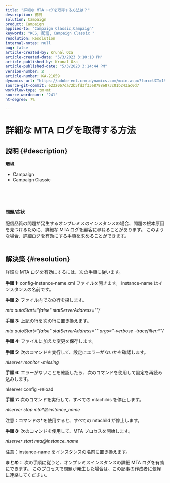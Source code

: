 ```yaml
---
title: "詳細な MTA ログを取得する方法は？"
description: 説明
solution: Campaign
product: Campaign
applies-to: "Campaign Classic,Campaign"
keywords: "KCS, 配信, Campaign Classic "
resolution: Resolution
internal-notes: null
bug: false
article-created-by: Krunal Oza
article-created-date: "5/3/2023 3:10:10 PM"
article-published-by: Krunal Oza
article-published-date: "5/3/2023 3:14:44 PM"
version-number: 2
article-number: KA-21659
dynamics-url: "https://adobe-ent.crm.dynamics.com/main.aspx?forceUCI=1&pagetype=entityrecord&etn=knowledgearticle&id=5b313496-c4e9-ed11-a7c6-6045bd006b4b"
source-git-commit: e232067da72b5fd3f33e8798e873c01b243ac0d7
workflow-type: tm+mt
source-wordcount: '241'
ht-degree: 7%

---
```


# 詳細な MTA ログを取得する方法

## 説明 {#description}

<b>環境</b>
- Campaign
- Campaign Classic

<br><br> <br><br><b>問題/症状</b><br><br>配信品質の問題が発生するオンプレミスのインスタンスの場合、問題の根本原因を見つけるために、詳細な MTA ログを顧客に尋ねることがあります。 このような場合、詳細ログを有効にする手順を求めることができます。
<br> <br>

## 解決策 {#resolution}


詳細な MTA ログを有効にするには、次の手順に従います。

<b>手順 1:</b>
config-instance-name.xml ファイルを開きます。 instance-name はインスタンスの名前です。

<b>手順 2:</b>
ファイル内で次の行を探します。

*mta autoStart=&quot;false&quot; statServerAddress=&quot;&quot;/*

<b>手順 3:</b>
上記の行を次の行に置き換えます。

*mta autoStart=&quot;false&quot; statServerAddress=&quot;&quot; args=&quot;-verbose -tracefilter:\*&quot;/*

<b>手順 4:</b>
ファイルに加えた変更を保存します。

<b>手順 5:</b>
次のコマンドを実行して、設定にエラーがないかを確認します。

*nlserver monitor -missing*

<b>手順 6:</b>
エラーがないことを確認したら、次のコマンドを使用して設定を再読み込みします。

nlserver config -reload

<b>手順 7:</b>
次のコマンドを実行して、すべての mtachilds を停止します。

*nlserver stop mta\*@instance_name*

注意：コマンドの\*を使用すると、すべての mtachild が停止します。

<b>手順 8:</b>
次のコマンドを使用して、MTA プロセスを開始します。

*nlserver start mta@instance_name*

注意：instance-name をインスタンスの名前に置き換えます。

<b>まとめ：</b>
次の手順に従うと、オンプレミスインスタンスの詳細 MTA ログを有効にできます。 このプロセスで問題が発生した場合は、この記事の作成者に気軽に連絡してください。
